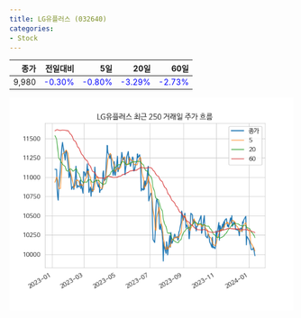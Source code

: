 ```yaml
---
title: LG유플러스 (032640)
categories:
- Stock
---
```


|종가|전일대비|5일|20일|60일|
|---:|-------:|--:|---:|---:|
|9,980|<span style="color: blue">-0.30%</span>|<span style="color: blue">-0.80%</span>|<span style="color: blue">-3.29%</span>|<span style="color: blue">-2.73%</span>|


<!-- more -->

![032640](/assets/images/stock/032640.png)